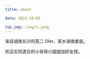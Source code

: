 ```yaml
---
title: about

date: 2022-10-09

top_img: /img/5.jpeg
---
```


来自湖南长沙的高二 OIer，家乡湖南娄底。

欢迎志同道合的小哥哥小姐姐加好友捏。
